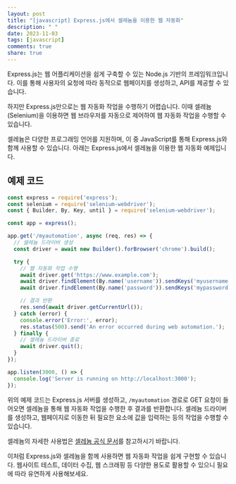 ```yaml
---
layout: post
title: "[javascript] Express.js에서 셀레늄을 이용한 웹 자동화"
description: " "
date: 2023-11-03
tags: [javascript]
comments: true
share: true
---
```


Express.js는 웹 어플리케이션을 쉽게 구축할 수 있는 Node.js 기반의 프레임워크입니다. 이를 통해 사용자의 요청에 따라 동적으로 웹페이지를 생성하고, API를 제공할 수 있습니다.

하지만 Express.js만으로는 웹 자동화 작업을 수행하기 어렵습니다. 이때 셀레늄(Selenium)을 이용하면 웹 브라우저를 자동으로 제어하여 웹 자동화 작업을 수행할 수 있습니다.

셀레늄은 다양한 프로그래밍 언어를 지원하며, 이 중 JavaScript를 통해 Express.js와 함께 사용할 수 있습니다. 아래는 Express.js에서 셀레늄을 이용한 웹 자동화 예제입니다.

## 예제 코드

```javascript
const express = require('express');
const selenium = require('selenium-webdriver');
const { Builder, By, Key, until } = require('selenium-webdriver');

const app = express();

app.get('/myautomation', async (req, res) => {
  // 셀레늄 드라이버 생성
  const driver = await new Builder().forBrowser('chrome').build();

  try {
    // 웹 자동화 작업 수행
    await driver.get('https://www.example.com');
    await driver.findElement(By.name('username')).sendKeys('myusername');
    await driver.findElement(By.name('password')).sendKeys('mypassword', Key.ENTER);

    // 결과 반환
    res.send(await driver.getCurrentUrl());
  } catch (error) {
    console.error('Error:', error);
    res.status(500).send('An error occurred during web automation.');
  } finally {
    // 셀레늄 드라이버 종료
    await driver.quit();
  }
});

app.listen(3000, () => {
  console.log('Server is running on http://localhost:3000');
});
```

위의 예제 코드는 Express.js 서버를 생성하고, `/myautomation` 경로로 GET 요청이 들어오면 셀레늄을 통해 웹 자동화 작업을 수행한 후 결과를 반환합니다. 셀레늄 드라이버를 생성하고, 웹페이지로 이동한 뒤 필요한 요소에 값을 입력하는 등의 작업을 수행할 수 있습니다.

셀레늄의 자세한 사용법은 [셀레늄 공식 문서](https://www.selenium.dev/documentation/)를 참고하시기 바랍니다.

이처럼 Express.js와 셀레늄을 함께 사용하면 웹 자동화 작업을 쉽게 구현할 수 있습니다. 웹사이트 테스트, 데이터 수집, 웹 스크래핑 등 다양한 용도로 활용할 수 있으니 필요에 따라 유연하게 사용해보세요.